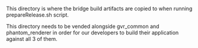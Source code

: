 This directory is where the bridge build artifacts are copied to when running prepareRelease.sh script.

This directory needs to be vended alongside gvr_common and phantom_renderer in order for our developers to build their application against all 3 of them.

